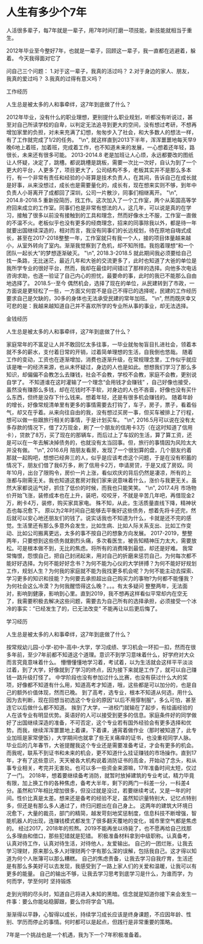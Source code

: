<h1>人生有多少个7年</h1>

人活很多辈子，每7年就是一辈子，用7年时间打磨一项技能，新技能就相当于重生。

2012年毕业至今整好7年，也就是一辈子，回顾这一辈子，我一直都在逃避着，躲着。
今天我得面对它了

问自己三个问题：
1.对于这一辈子，我真的活过吗？
2.对于身边的家人、朋友，我真的爱过吗？
3.我真的过得有意义吗？

工作经历

人生总是被太多的人和事牵绊，这7年到底做了什么？

2012年毕业，没有什么的职业理想，更别提什么职业规划，听都没有听说过，甚至对自己所读学校的自卑，以判定无法追寻到更大的空间，没有想过考研，不想再增加家里的负担，对未来充满了幻想，匆匆步入了社会，和大多数人的想法一样，有了工作就完成了1/2的任务。
"\n",
就这样直到2013下半年，浑浑噩噩地每天早9晚6地上着班，加着班，完成着工作，也不知道未来的发展，一心想着还年轻，路很长，未来还有很多可能。
2013-2014.8  老是加班让人心烦，永远都要改的图纸让人怀疑，决定了，跳槽。都说跳槽是跳板，需要一次比一次好，自认为到了一个更大的平台，人更多了，项目更大了，公司结构不多，老板其实并不是那么多本行，有一个非常有责任和经验的小哥算是技术负责人，在其间，告诉自己在成长就是好事，从来没想过，成长也是需要量化的，成长有，现在想来实则不够，到年中负责人小哥离开了成都回了深圳，公司一片散沙，同事们相继离开。
"\n",
2014.8-2018.5  重新投简历，找工作。这次加入了一个工作室，两个从英国高等学府回来成立的工作室。同事们也是非常有想法的人，这几年，可以说是真的在学习，接触了很多以前没有接触到的工具和理念，然而好像水土不服，工作室一直做的不温不火。老板似乎也没有更多的经商理念，招来的同事除我以外，都是待一年就要出国继续深造的，相对而言，我没有同事们的长远规划，待在原地自嗨式成长，甚至在2017-2018整整一年，工作室就只有我一个人，接的项目体量越来越小，从室外转向了室内。渐渐我觉察到了危机，却不知所措。我抱着理想“和一个团队一起长大”的梦想逐渐破灭。
"\n",
2018.3-2018.5  就此期间我必须要给自己找一条路，无比迷茫，最近几年和大爸的交流更多了，此时也知道了大爸的单位是我所学专业的很好平台，然而，我却在最佳时间错过了那样的选择。向他多次电话咨询求助，也逐一验证了自己内心的担忧，最要命的事，此时的我已不能那么自由地选择了。
2018.5--至今    偶然机会，选择了现在的单位，从民建转到了市政，一方面说是更轻松了一些，一方面又何尝不是自己不得已的选择呢，民建的工作经历要求自己是欠缺的，30多的身体也无法承受民建的常年加班。
"\n",
然而既庆幸又可悲的是：我越来越知道自己并不喜欢所学的专业所从事的事业，却无法选择。

金钱经历

人生总是被太多的人和事牵绊，这7年到底做了什么？

家庭常年的不富足让人并不敢回忆太多往事，一毕业就匆匆盲目扎进社会，领着本就不多的薪水，支付着日常的开销，过着简单理想的生活，自我倒也悠哉。
随着工作的变动，工资也在逐渐增加，消费也逐渐升级，在常规理念里，工作似乎就应该是唯一的经济来源，也从未怀疑过，身边的人也是如此。想想我们学习了那么多知识，却偏偏不会教怎么去赚钱，社会不会教，学校不会教，家庭不会教，更别说自学了。
不知道谁在这时灌输了一个理念“会用钱才会赚钱” ，自己好像也接受，虽然没有赚那么多钱，却在花钱时不手软，对身边的人也不吝啬，好像也没有买什么东西，但终是没存下什么钱来。想着年轻，还是有很多机会赚钱的。
随着年龄的增长，好像常规清单里有更多的事情需要去打钩了，车子，房子，票子，看着俗气，却又在乎着。从来向往自由的我，没有想过买房一事，但买车被排上了行程，想可以做一些跟旅行相关的事情，于是计划买车。
    "\n",
2016.5月可以说在没有太多存款的情况下，借了2万现金，刷了一个朋友的信用卡3万（在这时知道了信用卡），贷款了8万，买了现在的那辆车，而后过上了车奴的生活，算了算工资，还是可以在一年去解决掉债务的，也就没有太当回事。但，旅行的事情因为风险太大并没有做。
    "\n",
2016.6月 陪朋友看房，发现了一个很划算的盘，几个朋友约着那就一起购吧，想想已经奔三的人，似乎是应该考虑这个问题，于是在没有积蓄的情况下，朋友们借了我6万多，刷了信用卡2万，申请房贷，于是又成了房奴。同年10月，出台了限购令，房价一片上涨，看似欢庆的背后仍然是凄凉，所有的上涨都与刚需无关。我也知道这套房对我们家来说意味着什么，涨价与我更无关。虽然大家都说运气好，抓住了低价的时候，而我也只能笑笑。
    "\n",
2017.4月  市场物价开始飞涨，装修成本也在上升，装吧，咬咬牙，不就是辛苦几年吧，再借现金2万，刷卡4万，装修，购买家具家电。
殊不知，从此，生活质量直线下降，精神状态也每况愈下。
原以为2年时间自己能够去平衡好这些债务，想着先将卡还完，然后就可以安心地还朋友们的钱了。说实话我也不知道为什么，卡就是还不完的感觉。生活里还有那么多意外会发生，比如生病、比如人际关系支出、比如工作变动、比如公司搬离更远，太多的事不按自己的想象方向发展。
2017-2019，整整两年，只要想到这些债务就剧烈头痛，多次看医生，被告知精神压力太大，需要放松。可是根本做不到，无比的焦虑。将所有的消费降到最低，却还是好难。
我常常悔恨，怨恨自己，把自己封闭起来，用对自己的折磨来惩罚自己，为何每次都不能好好选择。为何不能好好念书？为何不能为心仪的大学拼搏？为何不能好好规划工作，规划人生？为何我的家庭就不能为我找更多机会呢？为何不能主动去探索、学习更多的知识和技能？为何要去承担超出自己购买力的事物?为何都不能懂我？为何社会这么冷漠？为何我醒悟得这么晚？。。。有太多疑问
整整两年，无法面对，影响到健康，影响到心里。直到2019，我不想再这样看似平常却内在空无了，我需要积极去解决这些问题，需要去为自己所有的选择承担，必须接受一个冰冷的事实：”已经发生了的，已无法改变“    不能再让以后更后悔了。

学习经历

人生总是被太多的人和事牵绊，这7年到底做了什么？

按常规幼儿园-小学-初中-高中-大学，学习成绩、学习机会一环扣一扣，然而在很多年前，至少7年前都不知道这个道理。意识不到学习意味着什么，好学府对大众而言究竟意味着什么。
懵懵懂懂地学习着，考试着，以为生活就会这样平平淡淡过着，到了大学，好像就到了学习的终点，因为接下来就是工作了，就可以自己赚钱一路升级打怪了。
中学阶段也没有参加过什么比赛，也没有获过什么大的奖项，好像都不知道有什么用，知道高考才知道，哦，这些都是可以加分的，也是自己的额外价值体现，然而已晚。
到了高考，选专业，根本不知道从何选，用什么因为去判断，现在回想当初选这个专业的原因“以后不用穿制服”，多么可怕，甚至连它以后做什么都不知道。
挨到了大学，一进校门就输在了起步，有绘画经验的人在该专业有明显优势。英语好的人可以接受到更多的信息。家庭条件好的同学做好了出国继续深造的准备，不可否定，这个专业若有国外经验会有更多选择和优势。而我，继续浑浑噩噩地上着课，下着课，通宵着做作业（那时被知道了，此专业加班是家常便饭），大学期间也就拿了些无关痛痒的证书，也没重视同学人脉。
毕业后的几年春节，大爸提醒我这个专业还是需要准备考证，才会有更多的机会。而我呢，联系不到证书和未来的机会，更不知道什么挂证赚钱的市场操作。直到17年，才有了这些意识，天天被各大机构说着消防证书的高金，开始动了念头，和从事专业相关，考完并无害处。也可以多一些资金来源嘛，17年准备时间太短，仅过了一门。
2018年，想着要继续备考消防，就暂时放掉建筑的专业考试，精力毕竟有限，加上换工作的各种焦虑，备考大半年，剩下的两门一科差一分，一科差4分。虽然和17年相比增加很多，但没过就是没过，若要继续考试，又是一年的时间。性价比真是太差。想来还是备考的经验不足，虽然知识量特别大，记忆点特别多，但还是有那么多人通过了，终归问题出在自己身上。
这两年的建筑大环境日况愈下，大量的裁员，部门的精简，越发苛刻地奖惩制度，信息科技不断增强，智能机器人的出现，连赚钱模式都发生了很多翻天覆地的变化，城市里空气都是焦虑的。
经过2017，2018年的煎熬。2019不能再坐以待毙了，也不愿再给自己找那么多理由和借口，那些犯错就是犯错。
积极准备材料拿到中级职称。认真备考，认真对待工作，认真对待生活，对待他人，友爱输出。
自己的一团烂账，让我去学习理财，原来那么多人对理财两个字有那么深的误解，包括我自己。这才得以知道为何个人账簿可以那么糟糕。
自己的焦虑责备，让我去学习自我疗育，生活还是有那么多美好可以去发现，我感受到了一路上家人们的关爱和温暖，让我可以有更多的能量。
自己的输出不够，让我去学习思考到底学习是什么，为谁而学，为何而学，学至何时
坚持锻炼

走到光明的尽头时，知道自己将进入未知的黑暗。信念就是知道你接下来会发生一件事：要么你能站稳脚跟，要么你将学会飞翔。

渐渐得以平静，心智得以成长，持续学习成长应该是终身课题，不应因年龄、性别、学历而停止的事情。何时都可以是起点，但践行是非常重要的策略。

7年是一个挑战也是一个机遇，我为下一个7年积极准备着。


                                                                                        
